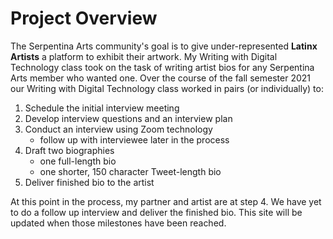 # Project Overview

The Serpentina Arts community's goal is to give under-represented **Latinx Artists** a platform to exhibit their artwork. My Writing with Digital Technology class took on the task of writing artist bios for any Serpentina Arts member who wanted one. Over the course of the fall semester 2021 our Writing with Digital Technology class worked in pairs (or individually) to:

1. Schedule the initial interview meeting
2. Develop interview questions and an interview plan
3. Conduct an interview using Zoom technology
    * follow up with interviewee later in the process
4. Draft two biographies
    * one full-length bio 
    * one shorter, 150 character Tweet-length bio
5. Deliver finished bio to the artist

At this point in the process, my partner and artist are at step 4. We have yet to do a follow up interview and deliver the finished bio. This site will be updated when those milestones have been reached.

